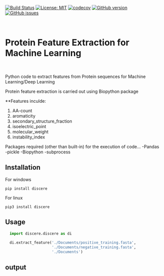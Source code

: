 [![Build Status](https://travis-ci.org/jithin8mathew/Protein-feature-extraction.svg?branch=master)](https://travis-ci.org/jithin8mathew/Protein-feature-extraction)
[![License: MIT](https://img.shields.io/badge/License-MIT-yellow.svg)](https://opensource.org/licenses/MIT)
[![codecov](https://codecov.io/gh/jithin8mathew/Protein-feature-extraction/branch/master/graph/badge.svg)](https://codecov.io/gh/jithin8mathew/Protein-feature-extraction)
[![GitHub version](https://badge.fury.io/gh/jithin8mathew%2FProtein-feature-extraction.svg)](https://badge.fury.io/gh/jithin8mathew%2FProtein-feature-extraction)
[![GitHub issues](https://img.shields.io/github/issues/jithin8mathew/Protein-feature-extraction)](https://github.com/jithin8mathew/Protein-feature-extraction/issues)

<br>

# Protein Feature Extraction for Machine Learning
<br>

Python code to extract features from Protein sequences for Machine Learning/Deep Learning

Protein feature extraction is carried out using Biopython package

**Features inculde:
1. AA-count
2. aromaticity
3. secondary_structure_fraction
4. isoelectric_point
5. molecular_weight
6. instability_index

Packages required (other than built-in) for the execution of code...
-Pandas
-pickle
-Biopython
-subprocess

## Installation
For windows
```
pip install discere
```
For linux
```
pip3 install discere
```

## Usage

```python
  import discere.discere as di
  
  di.extract_feature('./Documents/positive_training.fasta', 
                     './Documents/negative_training.fasta', 
                     './Documents')
```

## output
